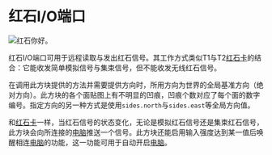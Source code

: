 # 红石I/O端口

![红石你好。](oredict:oc:redstone)

红石I/O端口可用于远程读取与发出红石信号。其工作方式类似T1与T2[红石卡](../item/redstoneCard1.md)的结合：它能收发简单模拟信号与集束信号，但不能收发无线红石信号。

在调用此方块提供的方法并需要提供方向时，所用方向为世界的全局基准方向（绝对方向）。此方块的各个面贴图上有不明显的凹痕，凹痕个数对应了每个面的数字编号。指定方向的另一种方式是使用`sides.north`与`sides.east`等全局方向值。  

和[红石卡](../item/redstoneCard1.md)一样，当红石信号的状态变化，无论是模拟红石信号还是集束红石信号，此方块会向所连接的[电脑](../general/computer.md)推送一个信号。此方块还能启用输入强度达到某一值后唤醒相连[电脑](../general/computer.md)的功能，这一功能可用于自动开启[电脑](../general/computer.md)。
